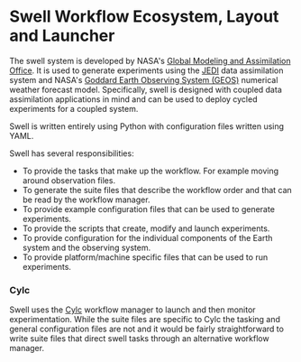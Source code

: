 # Swell Workflow Ecosystem, Layout and Launcher

The swell system is developed by NASA's [Global Modeling and Assimilation Office](https://gmao.gsfc.nasa.gov/).
It is used to generate experiments using the [JEDI](https://www.jcsda.org/jcsda-project-jedi) data
assimilation system and NASA's [Goddard Earth Observing System (GEOS)](https://gmao.gsfc.nasa.gov/GEOS_systems/)
numerical weather forecast model. Specifically, swell is designed with coupled data assimilation
applications in mind and can be used to deploy cycled experiments for a coupled system.

Swell is written entirely using Python with configuration files written using YAML.

Swell has several responsibilities:

- To provide the tasks that make up the workflow. For example moving around observation files.
- To generate the suite files that describe the workflow order and that can be read by the workflow manager.
- To provide example configuration files that can be used to generate experiments.
- To provide the scripts that create, modify and launch experiments.
- To provide configuration for the individual components of the Earth system and the observing system.
- To provide platform/machine specific files that can be used to run experiments.

### Cylc

Swell uses the [Cylc](https://cylc.github.io/) workflow manager to launch and then monitor
experimentation. While the suite files are specific to Cylc the tasking and general configuration
files are not and it would be fairly straightforward to write suite files that direct swell tasks
through an alternative workflow manager.
